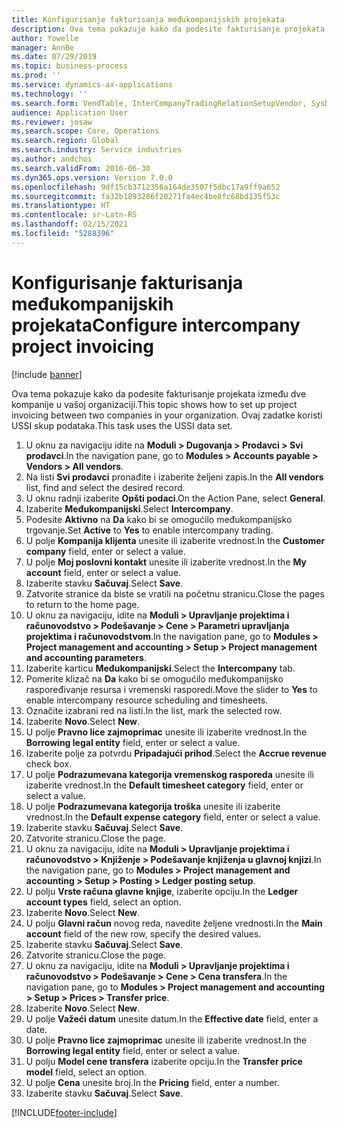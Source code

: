 ```yaml
---
title: Konfigurisanje fakturisanja međukompanijskih projekata
description: Ova tema pokazuje kako da podesite fakturisanje projekata između dve kompanije u vašoj organizaciji.
author: Yowelle
manager: AnnBe
ms.date: 07/29/2019
ms.topic: business-process
ms.prod: ''
ms.service: dynamics-ax-applications
ms.technology: ''
ms.search.form: VendTable, InterCompanyTradingRelationSetupVendor, SysDataAreaSelectLookup, ProjParameters, ProjPosting, ProjTransferPrice
audience: Application User
ms.reviewer: josaw
ms.search.scope: Core, Operations
ms.search.region: Global
ms.search.industry: Service industries
ms.author: andchoi
ms.search.validFrom: 2016-06-30
ms.dyn365.ops.version: Version 7.0.0
ms.openlocfilehash: 9df15cb3712356a164de3507f5dbc17a9ff9a652
ms.sourcegitcommit: fa32b1893286f20271fa4ec4be8fc68bd135f53c
ms.translationtype: HT
ms.contentlocale: sr-Latn-RS
ms.lasthandoff: 02/15/2021
ms.locfileid: "5288396"
---
```

# <a name="configure-intercompany-project-invoicing"></a><span data-ttu-id="0a612-103">Konfigurisanje fakturisanja međukompanijskih projekata</span><span class="sxs-lookup"><span data-stu-id="0a612-103">Configure intercompany project invoicing</span></span>

[!include [banner](../../includes/banner.md)]

<span data-ttu-id="0a612-104">Ova tema pokazuje kako da podesite fakturisanje projekata između dve kompanije u vašoj organizaciji.</span><span class="sxs-lookup"><span data-stu-id="0a612-104">This topic shows how to set up project invoicing between two companies in your organization.</span></span> <span data-ttu-id="0a612-105">Ovaj zadatke koristi USSI skup podataka.</span><span class="sxs-lookup"><span data-stu-id="0a612-105">This task uses the USSI data set.</span></span>

1. <span data-ttu-id="0a612-106">U oknu za navigaciju idite na **Moduli > Dugovanja > Prodavci > Svi prodavci**.</span><span class="sxs-lookup"><span data-stu-id="0a612-106">In the navigation pane, go to **Modules > Accounts payable > Vendors > All vendors**.</span></span>
2. <span data-ttu-id="0a612-107">Na listi **Svi prodavci** pronađite i izaberite željeni zapis.</span><span class="sxs-lookup"><span data-stu-id="0a612-107">In the **All vendors** list, find and select the desired record.</span></span>
3. <span data-ttu-id="0a612-108">U oknu radnji izaberite **Opšti podaci**.</span><span class="sxs-lookup"><span data-stu-id="0a612-108">On the Action Pane, select **General**.</span></span>
4. <span data-ttu-id="0a612-109">Izaberite **Međukompanijski**.</span><span class="sxs-lookup"><span data-stu-id="0a612-109">Select **Intercompany**.</span></span>
5. <span data-ttu-id="0a612-110">Podesite **Aktivno** na **Da** kako bi se omogućilo međukompanijsko trgovanje.</span><span class="sxs-lookup"><span data-stu-id="0a612-110">Set **Active** to **Yes** to enable intercompany trading.</span></span>
6. <span data-ttu-id="0a612-111">U polje **Kompanija klijenta** unesite ili izaberite vrednost.</span><span class="sxs-lookup"><span data-stu-id="0a612-111">In the **Customer company** field, enter or select a value.</span></span>
7. <span data-ttu-id="0a612-112">U polje **Moj poslovni kontakt** unesite ili izaberite vrednost.</span><span class="sxs-lookup"><span data-stu-id="0a612-112">In the **My account** field, enter or select a value.</span></span>
8. <span data-ttu-id="0a612-113">Izaberite stavku **Sačuvaj**.</span><span class="sxs-lookup"><span data-stu-id="0a612-113">Select **Save**.</span></span>
9. <span data-ttu-id="0a612-114">Zatvorite stranice da biste se vratili na početnu stranicu.</span><span class="sxs-lookup"><span data-stu-id="0a612-114">Close the pages to return to the home page.</span></span>
10. <span data-ttu-id="0a612-115">U oknu za navigaciju, idite na **Moduli > Upravljanje projektima i računovodstvo > Podešavanje > Cene > Parametri upravljanja projektima i računovodstvom**.</span><span class="sxs-lookup"><span data-stu-id="0a612-115">In the navigation pane, go to **Modules > Project management and accounting > Setup > Project management and accounting parameters**.</span></span>
11. <span data-ttu-id="0a612-116">Izaberite karticu **Međukompanijski**.</span><span class="sxs-lookup"><span data-stu-id="0a612-116">Select the **Intercompany** tab.</span></span>
12. <span data-ttu-id="0a612-117">Pomerite klizač na **Da** kako bi se omogućilo međukompanijsko raspoređivanje resursa i vremenski rasporedi.</span><span class="sxs-lookup"><span data-stu-id="0a612-117">Move the slider to **Yes** to enable intercompany resource scheduling and timesheets.</span></span>
13. <span data-ttu-id="0a612-118">Označite izabrani red na listi.</span><span class="sxs-lookup"><span data-stu-id="0a612-118">In the list, mark the selected row.</span></span>
14. <span data-ttu-id="0a612-119">Izaberite **Novo**.</span><span class="sxs-lookup"><span data-stu-id="0a612-119">Select **New**.</span></span>
15. <span data-ttu-id="0a612-120">U polje **Pravno lice zajmoprimac** unesite ili izaberite vrednost.</span><span class="sxs-lookup"><span data-stu-id="0a612-120">In the **Borrowing legal entity** field, enter or select a value.</span></span>
16. <span data-ttu-id="0a612-121">Izaberite polje za potvrdu **Pripadajući prihod**.</span><span class="sxs-lookup"><span data-stu-id="0a612-121">Select the **Accrue revenue** check box.</span></span>
17. <span data-ttu-id="0a612-122">U polje **Podrazumevana kategorija vremenskog rasporeda** unesite ili izaberite vrednost.</span><span class="sxs-lookup"><span data-stu-id="0a612-122">In the **Default timesheet category** field, enter or select a value.</span></span>
18. <span data-ttu-id="0a612-123">U polje **Podrazumevana kategorija troška** unesite ili izaberite vrednost.</span><span class="sxs-lookup"><span data-stu-id="0a612-123">In the **Default expense category** field, enter or select a value.</span></span>
19. <span data-ttu-id="0a612-124">Izaberite stavku **Sačuvaj**.</span><span class="sxs-lookup"><span data-stu-id="0a612-124">Select **Save**.</span></span>
20. <span data-ttu-id="0a612-125">Zatvorite stranicu.</span><span class="sxs-lookup"><span data-stu-id="0a612-125">Close the page.</span></span>
21. <span data-ttu-id="0a612-126">U oknu za navigaciju, idite na **Moduli > Upravljanje projektima i računovodstvo > Knjiženje > Podešavanje knjiženja u glavnoj knjizi**.</span><span class="sxs-lookup"><span data-stu-id="0a612-126">In the navigation pane, go to **Modules > Project management and accounting > Setup > Posting > Ledger posting setup**.</span></span>
22. <span data-ttu-id="0a612-127">U polju **Vrste računa glavne knjige**, izaberite opciju.</span><span class="sxs-lookup"><span data-stu-id="0a612-127">In the **Ledger account types** field, select an option.</span></span>
23. <span data-ttu-id="0a612-128">Izaberite **Novo**.</span><span class="sxs-lookup"><span data-stu-id="0a612-128">Select **New**.</span></span>
24. <span data-ttu-id="0a612-129">U polju **Glavni račun** novog reda, navedite željene vrednosti.</span><span class="sxs-lookup"><span data-stu-id="0a612-129">In the **Main account** field of the new row, specify the desired values.</span></span>
25. <span data-ttu-id="0a612-130">Izaberite stavku **Sačuvaj**.</span><span class="sxs-lookup"><span data-stu-id="0a612-130">Select **Save**.</span></span>
26. <span data-ttu-id="0a612-131">Zatvorite stranicu.</span><span class="sxs-lookup"><span data-stu-id="0a612-131">Close the page.</span></span>
27. <span data-ttu-id="0a612-132">U oknu za navigaciju, idite na **Moduli > Upravljanje projektima i računovodstvo > Podešavanje > Cene > Cena transfera**.</span><span class="sxs-lookup"><span data-stu-id="0a612-132">In the navigation pane, go to **Modules > Project management and accounting > Setup > Prices > Transfer price**.</span></span>
28. <span data-ttu-id="0a612-133">Izaberite **Novo**.</span><span class="sxs-lookup"><span data-stu-id="0a612-133">Select **New**.</span></span>
29. <span data-ttu-id="0a612-134">U polje **Važeći datum** unesite datum.</span><span class="sxs-lookup"><span data-stu-id="0a612-134">In the **Effective date** field, enter a date.</span></span>
30. <span data-ttu-id="0a612-135">U polje **Pravno lice zajmoprimac** unesite ili izaberite vrednost.</span><span class="sxs-lookup"><span data-stu-id="0a612-135">In the **Borrowing legal entity** field, enter or select a value.</span></span>
31. <span data-ttu-id="0a612-136">U polju **Model cene transfera** izaberite opciju.</span><span class="sxs-lookup"><span data-stu-id="0a612-136">In the **Transfer price model** field, select an option.</span></span>
32. <span data-ttu-id="0a612-137">U polje **Cena** unesite broj.</span><span class="sxs-lookup"><span data-stu-id="0a612-137">In the **Pricing** field, enter a number.</span></span>
33. <span data-ttu-id="0a612-138">Izaberite stavku **Sačuvaj**.</span><span class="sxs-lookup"><span data-stu-id="0a612-138">Select **Save**.</span></span>



[!INCLUDE[footer-include](../../includes/footer-banner.md)]